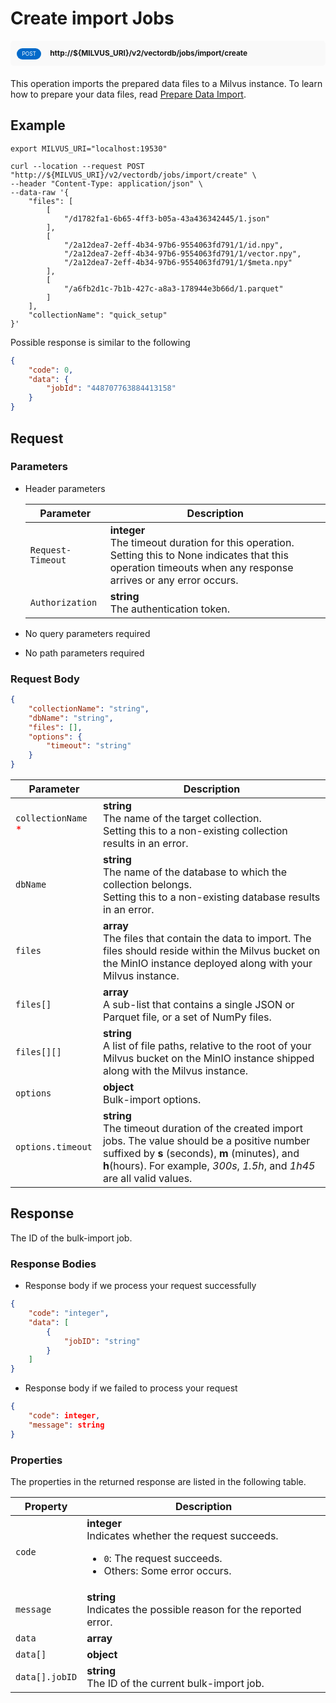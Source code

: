 # Create import Jobs

<div style="background: #f9f9f9; padding: 10px; border-radius: 5px; margin-bottom: 20px;">
    <div style="display: inline-block; background: #026aca; font-size: 0.6em; border-radius: 10px; color: #ffffff; padding: 0.3em 1em; line-height: 1.5em;">
        <span>POST</span>
    </div>
    <div style="display: inline-block; font-size: 0.85em; font-weight: 700; margin-left: 10px;">
        <span>http://${MILVUS_URI}/v2/vectordb/jobs/import/create</span>
    </div>
</div>

This operation imports the prepared data files to a Milvus instance. To learn how to prepare your data files, read [Prepare Data Import](https://milvus.io/docs/prepare-source-data.md).

## Example

```shell
export MILVUS_URI="localhost:19530"

curl --location --request POST "http://${MILVUS_URI}/v2/vectordb/jobs/import/create" \
--header "Content-Type: application/json" \
--data-raw '{
    "files": [
        [
            "/d1782fa1-6b65-4ff3-b05a-43a436342445/1.json"
        ],
        [
            "/2a12dea7-2eff-4b34-97b6-9554063fd791/1/id.npy",
            "/2a12dea7-2eff-4b34-97b6-9554063fd791/1/vector.npy",
            "/2a12dea7-2eff-4b34-97b6-9554063fd791/1/$meta.npy"
        ],
        [
            "/a6fb2d1c-7b1b-427c-a8a3-178944e3b66d/1.parquet"
        ]
    ],
    "collectionName": "quick_setup"
}'
```
Possible response is similar to the following
```json
{
    "code": 0,
    "data": {
        "jobId": "448707763884413158"
    }
}
```

## Request

### Parameters

- Header parameters

    | Parameter        | Description                                                                               |
    |------------------|-------------------------------------------------------------------------------------------|
    | `Request-Timeout`  | **integer**<br/>The timeout duration for this operation.<br/>Setting this to None indicates that this operation timeouts when any response arrives or any error occurs.|
    | `Authorization`  | **string**<br/>The authentication token.|

- No query parameters required

- No path parameters required

### Request Body

```json
{
    "collectionName": "string",
    "dbName": "string",
    "files": [],
    "options": {
        "timeout": "string"
    }
}
```

| Parameter        | Description                                                                               |
|------------------|-------------------------------------------------------------------------------------------|
| `collectionName` <span style="color:red">*</span> | __string__<br/>The name of the target collection.<br/>Setting this to a non-existing collection results in an error.  |
| `dbName`  | __string__<br/>The name of the database to which the collection belongs.<br/>Setting this to a non-existing database results in an error.  |
| `files` | __array__<br/>The files that contain the data to import. The files should reside within the Milvus bucket on the MinIO instance deployed along with your Milvus instance. |
| `files[]` | __array__<br/>A sub-list that contains a single JSON or Parquet file, or a set of NumPy files. |
| `files[][]`  | __string__<br/>A list of file paths, relative to the root of your Milvus bucket on the MinIO instance shipped along with the Milvus instance.  |
| `options` | __object__<br/>Bulk-import options. |
| `options.timeout`  | __string__<br/>The timeout duration of the created import jobs. The value should be a positive number suffixed by __s__ (seconds), __m__ (minutes), and __h__(hours). For example, _300s_, _1.5h_, and _1h45_ are all valid values.  |

## Response

The ID of the bulk-import job.

### Response Bodies

- Response body if we process your request successfully

```json
{
    "code": "integer",
    "data": [
        {
            "jobID": "string"
        }
    ]
}
```

- Response body if we failed to process your request

```json
{
    "code": integer,
    "message": string
}
```

### Properties

The properties in the returned response are listed in the following table.

| Property | Description                                                                                                                                 |
|----------|---------------------------------------------------------------------------------------------------------------------------------------------|
| `code`   | __integer__<br/>Indicates whether the request succeeds.<br/><ul><li>`0`: The request succeeds.</li><li>Others: Some error occurs.</li></ul> |
| `message`  | __string__<br/>Indicates the possible reason for the reported error. |
| `data` | __array__<br/> |
| `data[]` | __object__<br/> |
| `data[].jobID`  | __string__<br/>The ID of the current bulk-import job.  |
